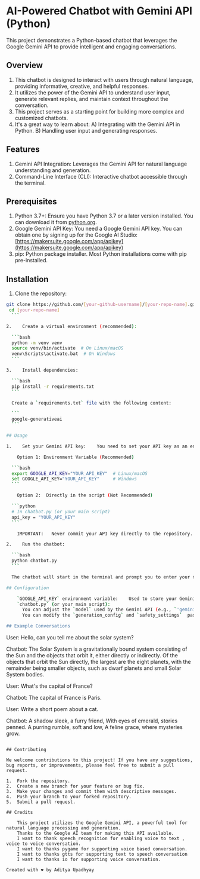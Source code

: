# AI-Powered Chatbot with Gemini API (Python)
This project demonstrates a Python-based chatbot that leverages the Google Gemini API to provide intelligent and engaging conversations.

## Overview
1) This chatbot is designed to interact with users through natural language, providing informative, creative, and helpful responses. 
2) It utilizes the power of the Gemini API to understand user input, generate relevant replies, and maintain context throughout the conversation.
3) This project serves as a starting point for building more complex and customized chatbots.  
4) It's a great way to learn about:
  A)  Integrating with the Gemini API in Python.
  B)  Handling user input and generating responses.

## Features
1)  Gemini API Integration:   Leverages the Gemini API for natural language understanding and generation.
2)  Command-Line Interface (CLI):    Interactive chatbot accessible through the terminal.

## Prerequisites

1) Python 3.7+:   Ensure you have Python 3.7 or a later version installed. You can download it from [python.org](https://www.python.org/downloads/).
2) Google Gemini API Key:   You need a Google Gemini API key. You can obtain one by signing up for the Google AI Studio: [https://makersuite.google.com/app/apikey](https://makersuite.google.com/app/apikey)
3) pip:   Python package installer.  Most Python installations come with pip pre-installed.

## Installation

1.    Clone the repository:

  ```bash
  git clone https://github.com/[your-github-username]/[your-repo-name].git
   cd [your-repo-name]
    ```

2.    Create a virtual environment (recommended):

    ```bash
    python -m venv venv
    source venv/bin/activate  # On Linux/macOS
    venv\Scripts\activate.bat  # On Windows
    ```

3.    Install dependencies:

    ```bash
    pip install -r requirements.txt
    ```

    Create a `requirements.txt` file with the following content:

    ```
    google-generativeai
    ```

## Usage

1.    Set your Gemini API key:    You need to set your API key as an environment variable or directly in the script (not recommended for security reasons).

      Option 1: Environment Variable (Recommended)

    ```bash
    export GOOGLE_API_KEY="YOUR_API_KEY"  # Linux/macOS
    set GOOGLE_API_KEY="YOUR_API_KEY"     # Windows
    ```

      Option 2:  Directly in the script (Not Recommended)

    ```python
    # In chatbot.py (or your main script)
    api_key = "YOUR_API_KEY"
    ```

      IMPORTANT:   Never commit your API key directly to the repository. Use environment variables whenever possible.

2.    Run the chatbot:

    ```bash
    python chatbot.py
    ```

    The chatbot will start in the terminal and prompt you to enter your messages.

## Configuration

      `GOOGLE_API_KEY` environment variable:    Used to store your Gemini API key.  Highly recommended for security.
      `chatbot.py` (or your main script):
        You can adjust the `model` used by the Gemini API (e.g., `'gemini-1.5-pro-latest'` or `'gemini-1.0-pro'`).
        You can modify the `generation_config` and `safety_settings`  passed to the Gemini API to fine-tune the chatbot's behavior and response style.  See the Gemini API documentation for more details.

## Example Conversations

```
User: Hello, can you tell me about the solar system?

Chatbot: The Solar System is a gravitationally bound system consisting of the Sun and the objects that orbit it, either directly or indirectly. Of the objects that orbit the Sun directly, the largest are the eight planets, with the remainder being smaller objects, such as dwarf planets and small Solar System bodies.

User: What's the capital of France?

Chatbot: The capital of France is Paris.

User:  Write a short poem about a cat.

Chatbot: A shadow sleek, a furry friend,
With eyes of emerald, stories penned.
A purring rumble, soft and low,
A feline grace, where mysteries grow.
```

## Contributing

We welcome contributions to this project! If you have any suggestions, bug reports, or improvements, please feel free to submit a pull request.   

1.  Fork the repository.
2.  Create a new branch for your feature or bug fix.
3.  Make your changes and commit them with descriptive messages.
4.  Push your branch to your forked repository.
5.  Submit a pull request.

## Credits

    This project utilizes the Google Gemini API, a powerful tool for natural language processing and generation.
    Thanks to the Google AI team for making this API available.
    I want to thank speech_recognition for enabling voice to text , voice to voice conversation.
    I want to thanks pygame for supporting voice based conversation.
    I want to thanks gtts for supporting text to speech conversation
    I want to thanks io for supporting voice conversation.

Created with ❤️ by Aditya Upadhyay
